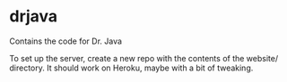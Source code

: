 # drjava
Contains the code for Dr. Java

To set up the server, create a new repo with the contents of the website/ directory. 
It should work on Heroku, maybe with a bit of tweaking.
